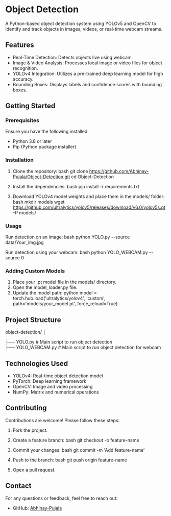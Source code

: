 # Object Detection

A Python-based object detection system using YOLOv5 and OpenCV to identify and track objects in images, videos, or real-time webcam streams.

## Features
- Real-Time Detection: Detects objects live using webcam.
- Image & Video Analysis: Processes local image or video files for object recognition.
- YOLOv4 Integration: Utilizes a pre-trained deep learning model for high accuracy.
- Bounding Boxes: Displays labels and confidence scores with bounding boxes.

## Getting Started

### Prerequisites
Ensure you have the following installed:
- Python 3.8 or later
- Pip (Python package installer)

### Installation

1. Clone the repository:
   bash
   git clone https://github.com/Abhinay-Pujala/Object-Detection.git
   cd Object-Detection
   

2. Install the dependencies:
   bash
   pip install -r requirements.txt
   

3. Download YOLOv4 model weights and place them in the models/ folder:
   bash
   mkdir models
   wget https://github.com/ultralytics/yolov5/releases/download/v6.0/yolov5s.pt -P models/
   

### Usage

Run detection on an image:
bash
python YOLO.py --source data/Your_img.jpg





Run detection using your webcam:
bash
python YOLO_WEBCAM.py --source 0


### Adding Custom Models
1. Place your .pt model file in the models/ directory.
2. Open the model_loader.py file.
3. Update the model path:
   python
   model = torch.hub.load('ultralytics/yolov4', 'custom', path='models/your_model.pt', force_reload=True)
   

## Project Structure

object-detection/
│

├── YOLO.py         # Main script to run object detection  
├── YOLO_WEBCAM.py   #  Main script to run object detection for webcam


## Technologies Used
- YOLOv4: Real-time object detection model
- PyTorch: Deep learning framework
- OpenCV: Image and video processing
- NumPy: Matrix and numerical operations

## Contributing
Contributions are welcome! Please follow these steps:
1. Fork the project.
2. Create a feature branch:
   bash
   git checkout -b feature-name
   
3. Commit your changes:
   bash
   git commit -m 'Add feature-name'
   
4. Push to the branch:
   bash
   git push origin feature-name
   
5. Open a pull request.

## Contact
For any questions or feedback, feel free to reach out:
- GitHub: [Abhinay-Pujala](https://github.com/Abhinay-Pujala)
